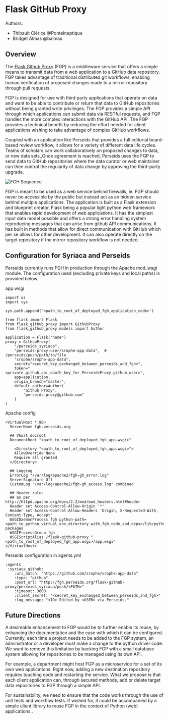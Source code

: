 # Flask GitHub Proxy

Authors:
* Thibault Clérice @PonteIneptique
* Bridget Almas @balmas

## Overview

The [Flask Github Proxy](https://github.com/PonteIneptique/flask-github-proxy) (FGP) is a middleware service  that offers a simple  means to transmit data from a web application to a GitHub data repository. FGP takes advantage of traditional distributed git workflows, enabling human verification of proposed changes made to a mirror repository through pull requests. 

FGP is designed for use with third party applications that operate on data and want to be able to contribute or return that data to GitHub repositories without being granted write privileges.  The FGP provides a simple API through which applications can submit data via RESTful requests, and FGP handles the more complex interactions with the GitHub API. The FGP provides a technical benefit by reducing the effort needed for client applications wishing to take advantage of complex GitHub workflows.

Coupled with an application like Perseids that provides a full editorial board-based review workflow, it allows for a variety of different data life cycles. Teams of scholars can work collaboratively on proposed changes to data, or new data sets.,Once agreement is reached, Perseids uses the FGP to send data to GitHub repositories where the data curator or web maintainer can then control the regularity of data change by approving the third-party upgrade. 

![FGH Sequence](https://github.com/perseids-project/perseids_docs/blob/master/integrations/syriaca/flaskgithubproxy.png?raw=true)

FGP is meant to be used as a web service behind firewalls, ie. FGP should never be accessible by the public but instead  act as an hidden service behind multiple applications. The application is built as a Flask extension and blueprint creator, Flask being a popular light python web framework that enables rapid development of  web applications. It has the simplest input data model possible and offers a strong error handling system reproducing messages that can arise from github API communications. It has built in methods that allow for direct communication with GitHub which per se allows for other development. It can also operate directly on the target repository if the mirror repository workflow is not needed. 

## Configuration for Syriaca and Perseids

Perseids currently runs FGH in production through the Apache mod_wsgi module. The configuration used (excluding private keys and local paths) is provided below.

app.wsgi
```
import os
import sys

sys.path.append('<path_to_root_of_deployed_fgh_application_code>')

from flask import Flask
from flask_github_proxy import GithubProxy
from flask_github_proxy.models import Author

application = Flask("name")
proxy = GithubProxy(
    "/perseids_syriaca",
    "perseids-proxy-user/srophe-app-data",  # /perseids/push/path/to/file
    "srophe/srophe-app-data",
    secret="<secret_key_exchanged_between_perseids_and_fgh>",
    token="<private_github_api_oauth_key_for_PerseidsProxy_github_user>",
    app=application,
    origin_branch="master",
    default_author=Author(
        "Github Proxy",
        "perseids-proxy@github.com"
    )
)
```

Apache config

```
<VirtualHost *:80>
  ServerName fgh.perseids.org

  ## Vhost docroot
  DocumentRoot "<path_to_root_of_deployed_fgh_app.wsgi>"

    <Directory "<path_to_root_of_deployed_fgh_app.wsgi>">
    AllowOverride None
    Require all granted
  </Directory>

  ## Logging
  ErrorLog "/var/log/apache2/fgh-gh_error.log"
  ServerSignature Off
  CustomLog "/var/log/apache2/fgh-gh_access.log" combined

  ## Header rules
  ## as per http://httpd.apache.org/docs/2.2/mod/mod_headers.html#header
  Header set Access-Control-Allow-Origin '*'
  Header set Access-Control-Allow-Headers 'Origin, X-Requested-With, Content-Type, Accept'
  WSGIDaemonProcess fgh python-path=<path_to_python_virtual_env_directory_with_fgh_code_and_deps>/lib/python3.4/site-packages
  WSGIProcessGroup fgh
  WSGIScriptAlias /flask-github-proxy "<path_to_root_of_deployed_fgh_app.wsgi>/app.wsgi"
</VirtualHost>                            
```

Perseids configuration in agents.yml

```
:agents
 :syriaca_github:
    :uri_match: "https://github.com/srophe/srophe-app-data"
    :type: "github"
    :post_url: "http://fgh.perseids.org/flask-github-proxy/perseids_syriaca/push/<PATH>"
    :timeout: 3600
    :client_secret: "<secret_key_exchanged_between_perseids_and_fgh>"
    :log_message: "<ID> Edited by <USER> via Perseids."
```

## Future Directions
A desireable enhancement to FGP would be to further enable its reuse, by enhancing the documentation and the ease with which it can be configured. Currently, each time a project needs to be added to the FGP system, an administrator or a developer must make a change to the python driver code. We want to remove this limitation by backing FGP with a small database system allowing for repositories to be managed using its own API.

For example,  a department might host FGP as a microservice for a set of its own web applications. Right now, adding a new destination repository requires touching code and restarting the service. What we propose is that each client application can, through secured methods, add or delete target data repositories to FGP through a simple API.

For sustainability, we need to ensure that the code works through the use of unit tests and workflow tests. If wished for, it could be accompanied by a simple client library to reuse FGP in the context of Python (web) applications..
